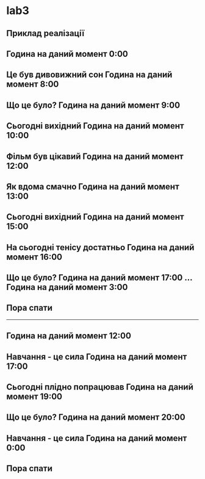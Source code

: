 # lab3

## Приклад реалізації

Година на даний момент 0:00
-----
Це був дивовижний сон
Година на даний момент 8:00
-----
Що це було?
Година на даний момент 9:00
-----
Сьогодні вихідний
Година на даний момент 10:00
-----
Фільм був цікавий
Година на даний момент 12:00
-----
Як вдома смачно
Година на даний момент 13:00
-----
Сьогодні вихідний
Година на даний момент 15:00
-----
На сьогодні тенісу достатньо
Година на даний момент 16:00
-----
Що це було?
Година на даний момент 17:00
...
Година на даний момент 3:00
-----
Пора спати
-----

---------------------------------------

Година на даний момент 12:00
-----
Навчання - це сила
Година на даний момент 17:00
-----
Сьогодні плідно попрацював
Година на даний момент 19:00
-----
Що це було?
Година на даний момент 20:00
-----
Навчання - це сила
Година на даний момент 0:00
-----
Пора спати
-----
